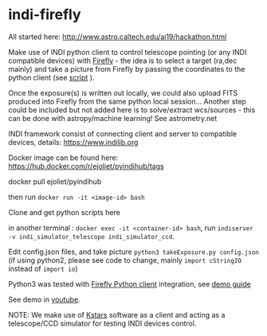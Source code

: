 # indi-firefly

All started here: http://www.astro.caltech.edu/ai19/hackathon.html

Make use of INDI python client to control telescope pointing (or any INDI compatible devices) with [Firefly](https://github.com/Caltech-IPAC/firefly) - the idea is to select a target (ra,dec mainly) and take a picture from Firefly by passing the coordinates to the python client (see [script](takeExposure.py) ).

Once the exposure(s) is written out locally, we could also upload FITS produced into Firefly from the same python local session...
Another step could be included but not added here is to solve/extract wcs/sources - this can be done with astropy/machine learning!
See astrometry.net

INDI framework consist of connecting client and server to compatible devices, details: https://www.indilib.org

Docker image can be found here: https://hub.docker.com/r/ejoliet/pyindihub/tags

docker pull ejoliet/pyindihub

then run `docker run -it <image-id> bash`

Clone and get python scripts here

in another terminal : `docker exec -it <container-id> bash`, run `indiserver -v indi_simulator_telescope indi_simulator_ccd`.

Edit config.json files, and take picture `python3 takeExposure.py config.json` 
(if using python2, please see code to change, mainly `import cStringIO` instead of `import io`)

Python3 was tested with [Firefly Python client](https://github.com/Caltech-IPAC/firefly_client) integration, see [demo guide](DEMO-guide.md)

See demo in [youtube](https://www.youtube.com/watch?v=BXMtQlVCHsk).

NOTE: We make use of [Kstars](https://edu.kde.org/kstars/
) software as a client and acting as a telescope/CCD simulator for testing INDI devices control.
